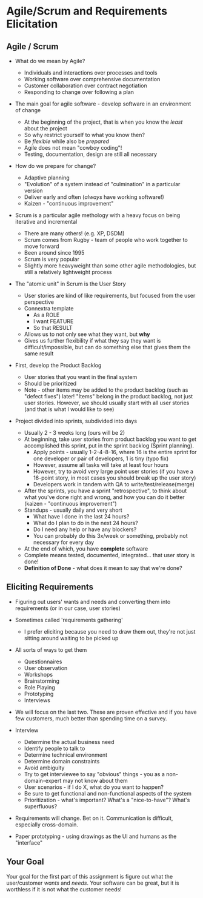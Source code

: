 # Agile/Scrum and Requirements Elicitation

## Agile / Scrum

* What do we mean by Agile?
  * Individuals and interactions over processes and tools
  * Working software over comprehensive documentation
  * Customer collaboration over contract negotiation
  * Responding to change over following a plan

* The main goal for agile software - develop software in an environment of change
  * At the beginning of the project, that is when you know the _least_ about the project
  * So why restrict yourself to what you know then?
  * Be _flexible_ while also be _prepared_
  * Agile does not mean "cowboy coding"!
  * Testing, documentation, design are still all necessary

* How do we prepare for change?
  * Adaptive planning
  * "Evolution" of a system instead of "culmination" in a particular version
  * Deliver early and often (_always_ have working software!)
  * Kaizen - "continuous improvement"

* Scrum is a particular agile methology with a heavy focus on being iterative and incremental
  * There are many others! (e.g. XP, DSDM)
  * Scrum comes from Rugby - team of people who work together to move forward
  * Been around since 1995
  * Scrum is very popular
  * Slightly more heavyweight than some other agile methodologies, but still a relatively lightweight process

* The "atomic unit" in Scrum is the User Story
  * User stories are kind of like requirements, but focused from the user perspective
  * Connextra template
    * As a ROLE
    * I want FEATURE
    * So that RESULT
  * Allows us to not only see what they want, but __why__
  * Gives us further flexibility if what they say they want is difficult/impossible, but can do something else that gives them the same result

* First, develop the Product Backlog
  * User stories that you want in the final system
  * Should be prioritized
  * Note - other items may be added to the product backlog (such as "defect fixes") later!  "Items" belong in the product backlog, not just user stories.  However, we should usually start with all user stories (and that is what I would like to see)

* Project divided into sprints, subdivided into days
  * Usually 2 - 3 weeks long (ours will be 2)
  * At beginning, take user stories from product backlog you want to get accomplished this sprint, put in the sprint backlog (Sprint planning).
    * Apply points - usually 1-2-4-8-16, where 16 is the entire sprint for one developer or pair of developers, 1 is tiny (typo fix)
    * However, assume all tasks will take at least four hours
    * However, try to avoid very large point user stories (if you have a 16-point story, in most cases you should break up the user story)
    * Developers work in tandem with QA to write/test/release(merge)
  * After the sprints, you have a sprint "retrospective", to think about what you've done right and wrong, and how you can do it better (kaizen - "continuous improvement")
  * Standups - usually daily and very short
    * What have I done in the last 24 hours?
    * What do I plan to do in the next 24 hours?
    * Do I need any help or have any blockers?
    * You can probably do this 3x/week or something, probably not necessary for every day
  * At the end of which, you have __complete__ software
  * Complete means tested, documented, integrated... that user story is done!
  * __Definition of Done__ - what does it mean to say that we're done?

## Eliciting Requirements

* Figuring out users' wants and needs and converting them into requirements (or in our case, user stories)

* Sometimes called 'requirements gathering'
  * I prefer eliciting because you need to draw them out, they're not just sitting around waiting to be picked up

* All sorts of ways to get them
  * Questionnaires
  * User observation
  * Workshops
  * Brainstorming
  * Role Playing
  * Prototyping
  * Interviews

* We will focus on the last two.  These are proven effective and if you have few customers, much better than spending time on a survey.

* Interview
  * Determine the actual business need
  * Identify people to talk to
  * Determine technical environment
  * Determine domain constraints
  * Avoid ambiguity
  * Try to get interviewee to say "obvious" things - you as a non-domain-expert may not know about them
  * User scenarios - if I do X, what do you want to happen?
  * Be sure to get functional and non-functional aspects of the system
  * Prioritization - what's important?  What's a "nice-to-have"?  What's superfluous?

* Requirements will change.  Bet on it.  Communication is difficult, especially cross-domain.

* Paper prototyping - using drawings as the UI and humans as the "interface"

## Your Goal

Your goal for the first part of this assignment is figure out what the user/customer _wants_ and _needs_.  Your software can be great, but it is worthless if it is not what the customer needs!
